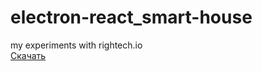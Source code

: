 # electron-react_smart-house
my experiments with rightech.io<br/>
[Скачать](https://www.youtube.com/watch?v=dQw4w9WgXcQ&start=0)
